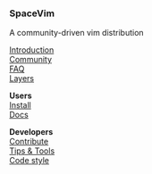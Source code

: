 ### SpaceVim

A community-driven vim distribution

[Introduction](https://spacevim.org/)   
[Community](https://spacevim.org/community/)  
[FAQ](https://github.com/SpaceVim/SpaceVim/wiki/FAQ)  
[Layers](https://spacevim.org/layers/)

**Users**  
[Install](https://github.com/SpaceVim/SpaceVim/wiki/Installing-SpaceVim)  
[Docs](http://spacevim.org/documentation/)

**Developers**  
[Contribute](https://spacevim.org/development/)  
[Tips & Tools](https://github.com/SpaceVim/SpaceVim/wiki/Development-tips)  
[Code style](http://spacevim.org/conventions/)  
